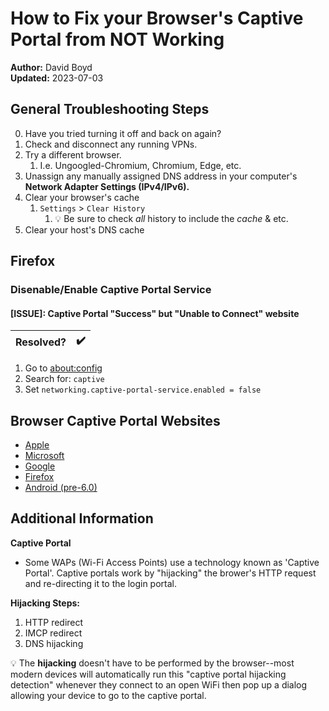 # How to Fix your Browser's Captive Portal from NOT Working

**Author:** David Boyd<br>
**Updated:** 2023-07-03

## General Troubleshooting Steps

0. Have you tried turning it off and back on again?
1. Check and disconnect any running VPNs.
2. Try a different browser.
    1. I.e. Ungoogled-Chromium, Chromium, Edge, etc.
3. Unassign any manually assigned DNS address in your computer's **Network
   Adapter Settings (IPv4/IPv6).**
4. Clear your browser's cache
    1. `Settings` > `Clear History`
        1. :bulb: Be sure to check *all* history to include the *cache* & etc.
5. Clear your host's DNS cache

## Firefox

### Disenable/Enable Captive Portal Service

#### [ISSUE]: Captive Portal "Success" but "Unable to Connect" website

| Resolved? | :heavy_check_mark: |
|-----------|--------------------|

1. Go to [about:config](about:config)
2. Search for: `captive`
3. Set `networking.captive-portal-service.enabled = false`

## Browser Captive Portal Websites

- [Apple](http://captive.apple.com)
- [Microsoft](http://msftconnecttest.com/)
- [Google](http://connectivitycheck.gstatic.com/generate_204)
- [Firefox](http://detectportal.firefox.com/success.txt)
- [Android (pre-6.0)](http://clients3.google.com/generate_204)

## Additional Information

**Captive Portal**

- Some WAPs (Wi-Fi Access Points) use a technology known as 'Captive Portal'.
Captive portals work by "hijacking" the brower's HTTP request and re-directing
it to the login portal.

**Hijacking Steps:**

1. HTTP redirect
2. IMCP redirect
3. DNS hijacking

:bulb: The **hijacking** doesn't have to be performed by the browser-\-most 
modern devices will automatically run this "captive portal hijacking 
detection" whenever they connect to an open WiFi then pop up a dialog 
allowing your device to go to the captive portal.

